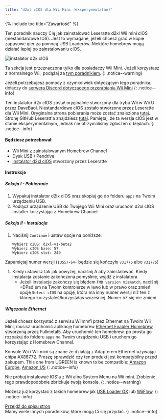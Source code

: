 ```yaml
---
title: "d2xl cIOS dla Wii Mini (eksperymentalne)"
---
```


{% include toc title="Zawartość" %}

Ten poradnik nauczy Cię jak zainstalować Leseratte d2xl Wii mini cIOS (niestandardowe IOS). Jest to wymagane, jeżeli chcesz grać w kopie zapasowe gier za pomocą USB Loaderów. Niektóre homebrew mogą działać lepiej po zainstalowaniu cIOS.

![instalator d2x cIOS](/images/cIOS.png)

Ta sekcja jest przeznaczona tylko dla posiadaczy Wii Mini. Jeżeli korzystasz z normalnego Wii, podążaj za [tym poradnikiem](cios).
{: .notice--warning}

Jeżeli potrzebujesz pomocy z czymkolwiek dotyczącym tego poradnika, dołączy do [serwera Discord dotyczącego przerabiania Wii Mini](https://discord.gg/6ryxnkS)
{: .notice--info}

Ten instalator d2x cIOS został oryginalnie stworzony dla trybu Wii w Wii U przez DaveBaol. Niestandardowe cIOS zostało stworzone przez Leseratte dla Wii Mini. Oryginalna strona pobierania może zostać znaleziona [tutaj](https://wii.leseratte10.de/d2xl-cIOS/). Stronę GitHub Leseratt'a znajdziesz [tutaj](https://github.com/Leseratte10/d2xl-cios). Pamiętaj, że ta wersja cIOS jest w stanie eksperymentalnym, jednak nie otrzymaliśmy zgłoszeń o błędach.
{: .notice--info}

#### Będziesz potrzebował

* Wii Mini z zainstalowanym Homebrew Channel
* Dysk USB / Pendrive
* [Instalator d2xl cIOS](/assets/files/d2xl_wii_mini_cIOS_installer_v1_beta2.zip) stworzony przez Leseratte

#### Instrukcje

##### Sekcja I - Pobieranie

1. Wypakuj instalator d2lx cIOS oraz skopiuj go do folderu `apps` na Twoim urządzeniu USB.
1. Podłącz urządzenie USB do Twojego Wii Mini oraz uruchom d2xl cIOS Installer korzystając z Homebrew Channel.

##### Sekcja II - Instalacja

1. Naciśnij `Continue` i ustaw opcje na poniższe:
    ```
    Wybierz cIOS: d2xl-v1-beta2
    Wybierz cIOS base: 57
    Wybierz cIOS slot: 249
    ```
Zapamiętaj numer wersji (`IOS57-64-` będzie się kończyło `v31776` albo `v31775`)
1. Kiedy ustawisz tak jak powyżej, naciśnij A aby zainstalować. Kiedy instalacja zostanie zakończona pomyślnie, wyjdź z instalatora.
   - Jeżeli instalacja zakończy się błędem `TMD version mismatch`, naciśnij +DPad'em na Twoim kontrolerze w lewo lub w prawo oraz zmień opcję `Select cIOS` na opcję, która ma inny numer wersji niż ten z którego korzystałeś/korzystałaś wcześniej. Numer 57 się nie zmieni.


##### Włączanie Ethernet
Jeżeli chcesz korzystać z serwisu Wiimmfi przez Ethernet na Twoim Wii Mini, musisz uruchomić aplikację homebrew [Ethernet Enabler Homebrew](/assets/files/Wii_Mini_Ethernet_Enable.zip) stworzoną przez Fullmetal5. Aby uruchomić ten homebrew, po prostu go rozpakuj do folderu `apps` na Twoim urządzeniu USB i uruchom go korzystając z Homebrew Channel.

Konsole Wii i Wii mini są znane że działają z Adapterem Ethernet używając chipa AX88772. Proszę sprawdzić czy ten produkt jest kompatybilny przed zakupem. This one from UGREEN is known to be compatible: [Amazon Europe](https://www.amazon.de/dp/B00MYT481C), [Amazon US](https://www.amazon.com/dp/B08DRKYKMM/)
{: .notice--info}

Nie próbuj instalować IOS'a z Wii albo System Menu na Wii mini. Zrobienie tego prawdopodobnie zbrickuje twoją konsole.
{: .notice--warning}

Możesz już korzystać z takich homebrew jak [USB Loader GX](usbloadergx) lub [WiiFlow](wiiflow).
{: .notice--info}

[Przejdź do spisu stron](site-navigation)<br> Mamy wiele innych poradników, które mogą Ci się przydać.
{: .notice--info}

